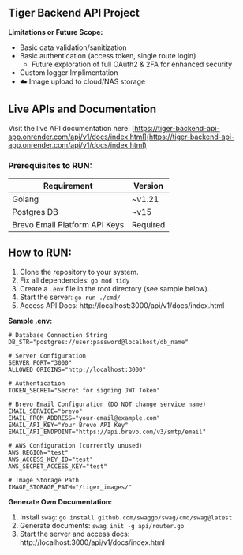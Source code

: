 ## Tiger Backend API Project

**Limitations or Future Scope:**

- Basic data validation/sanitization
- Basic authentication (access token, single route login)
  - Future exploration of full OAuth2 & 2FA for enhanced security
- Custom logger Implimentation
- ☁️ Image upload to cloud/NAS storage

## Live APIs and Documentation

Visit the live API documentation here: [https://tiger-backend-api-app.onrender.com/api/v1/docs/index.html](https://tiger-backend-api-app.onrender.com/api/v1/docs/index.html)

### Prerequisites to RUN:

| Requirement                   | Version  |
| ----------------------------- | -------- |
| Golang                        | ~v1.21   |
| Postgres DB                   | ~v15     |
| Brevo Email Platform API Keys | Required |

## How to RUN:

1. Clone the repository to your system.
2. Fix all dependencies: `go mod tidy`
3. Create a `.env` file in the root directory (see sample below).
4. Start the server: `go run ./cmd/`
5. Access API Docs: http://localhost:3000/api/v1/docs/index.html

**Sample .env:**

```
# Database Connection String
DB_STR="postgres://user:password@localhost/db_name"

# Server Configuration
SERVER_PORT="3000"
ALLOWED_ORIGINS="http://localhost:3000"

# Authentication
TOKEN_SECRET="Secret for signing JWT Token"

# Brevo Email Configuration (DO NOT change service name)
EMAIL_SERVICE="brevo"
EMAIL_FROM_ADDRESS="your-email@example.com"
EMAIL_API_KEY="Your Brevo API Key"
EMAIL_API_ENDPOINT="https://api.brevo.com/v3/smtp/email"

# AWS Configuration (currently unused)
AWS_REGION="test"
AWS_ACCESS_KEY_ID="test"
AWS_SECRET_ACCESS_KEY="test"

# Image Storage Path
IMAGE_STORAGE_PATH="/tiger_images/"
```

**Generate Own Documentation:**

1. Install `swag`: `go install github.com/swaggo/swag/cmd/swag@latest`
2. Generate documents: `swag init -g api/router.go`
3. Start the server and access docs: http://localhost:3000/api/v1/docs/index.html

